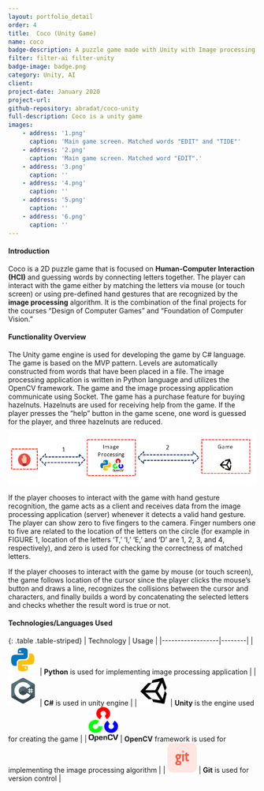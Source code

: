 ```yaml
---
layout: portfolio_detail
order: 4
title:  Coco (Unity Game)
name: coco
badge-description: A puzzle game made with Unity with Image processing for interaction.
filter: filter-ai filter-unity
badge-image: badge.png
category: Unity, AI
client:
project-date: January 2020
project-url:
github-repository: abradat/coco-unity
full-description: Coco is a unity game 
images:
    - address: '1.png'
      caption: 'Main game screen. Matched words "EDIT" and "TIDE"'
    - address: '2.png'
      caption: 'Main game screen. Matched word "EDIT".'
    - address: '3.png'
      caption: ''
    - address: '4.png'
      caption: ''
    - address: '5.png'
      caption: ''
    - address: '6.png'
      caption: ''
---
```

#### Introduction
Coco is a 2D puzzle game that is focused on **Human-Computer Interaction (HCI)** and guessing words by connecting letters together. The player can interact with the game either by matching the letters via mouse (or touch screen) or using pre-defined hand gestures that are recognized by the **image processing** algorithm. It is the combination of the final projects for the courses “Design of Computer Games” and “Foundation of Computer Vision.”
#### Functionality Overview
The Unity game engine is used for developing the game by C# language. The game is based on the MVP pattern. Levels are automatically constructed from words that have been placed in a file. The image processing application is written in Python language and utilizes the OpenCV framework. The game and the image processing application communicate using Socket. The game has a purchase feature for buying hazelnuts. Hazelnuts are used for receiving help from the game. If the player presses the “help” button in the game scene, one word is guessed for the player, and three hazelnuts are reduced.
<div class="text-center">
    <img src="/assets/img/portfolio/coco/arch.png"> 
</div>

If the player chooses to interact with the game with hand gesture recognition, the game acts as a client and receives data from the image processing application (server) whenever it detects a valid hand gesture. The player can show zero to five fingers to the camera. Finger numbers one to five are related to the location of the letters on the circle (for example in FIGURE 1, location of the letters ‘T,’ ‘I,’ ‘E,’ and ‘D’ are 1, 2, 3, and 4, respectively), and zero is used for checking the correctness of matched letters. 

If the player chooses to interact with the game by mouse (or touch screen), the game follows location of the cursor since the player clicks the mouse’s button and draws a line, recognizes the collisions between the cursor and characters, and finally builds a word by concatenating the selected letters and checks whether the result word is true or not.

#### Technologies/Languages Used

{: .table .table-striped}
| Technology | Usage |
|------------------|--------|
| <img src="/assets/img/portfolio/technologies/python.png" width="60" height="60"> | **Python** is used for implementing image processing application |
| <img src="/assets/img/portfolio/technologies/csharp.png" width="60" height="60"> | **C#** is used in unity engine |
| <img src="/assets/img/portfolio/technologies/unity.png" width="60" height="60"> | **Unity** is the engine used for creating the game |
| <img src="/assets/img/portfolio/technologies/opencv.png" width="60" height="70"> | **OpenCV** framework is used for implementing the image processing algorithm |
| <img src="/assets/img/portfolio/technologies/git.png" width="60" height="60"> | **Git** is used for version control |